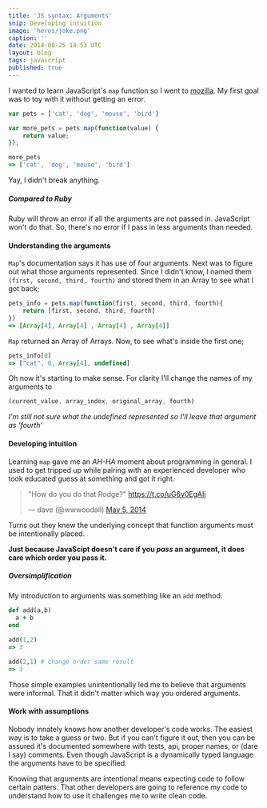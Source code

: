 ```yaml
---
title: 'JS syntax: Arguments'
snip: Developing intuition
image: 'heros/joke.png'
caption: ''
date: 2014-08-25 14:53 UTC
layout: blog
tags: javascript
published: true
---
```


I wanted to learn JavaScript's `map` function so I went to [mozilla](https://developer.mozilla.org/en-US/docs/Web/JavaScript/Reference/Global_Objects/Array/map). My first goal was to toy with it without getting an error.

~~~javascript
var pets = ['cat', 'dog', 'mouse', 'bird']

var more_pets = pets.map(function(value) {
    return value;
});

more_pets
=> ['cat', 'dog', 'mouse', 'bird']
~~~

Yay, I didn't break anything.

##### Compared to Ruby

Ruby will throw an error if all the arguments are not passed in. JavaScript won't do that. So, there's no error if I pass in less arguments than needed.

#### Understanding the arguments

`Map`'s documentation says it has use of four arguments. Next was to figure out what those arguments represented. Since I didn't know, I named them `(first, second, third, fourth)` and stored them in an Array to see what I got back;

~~~javascript
pets_info = pets.map(function(first, second, third, fourth){
    return [first, second, third, fourth]
})
=> [Array[4], Array[4] , Array[4] , Array[4]]
~~~

`Map` returned an Array of Arrays. Now, to see what's inside the first one;

~~~javascript
pets_info[0]
=> ["cat", 0, Array[4], undefined]
~~~

Oh now it's starting to make sense. For clarity I'll change the names of my arguments to

~~~javascript
(current_value, array_index, original_array, fourth)  
~~~
_I'm still not sure what the undefined represented so I'll leave that argument as 'fourth'_

#### Developing intuition
Learning `map` gave me an _AH-HA_ moment about programming in general. 
I used to get tripped up while pairing with an experienced developer who took educated guess at something and got it right. 

<blockquote class="twitter-tweet" lang="en"><p>&quot;How do you do that Rodge?&quot;&#10;<a href="https://t.co/uG6v0EgAIi">https://t.co/uG6v0EgAIi</a></p>&mdash; dave (@wwwoodall) <a href="https://twitter.com/wwwoodall/statuses/463406685936427008">May 5, 2014</a></blockquote>
<script async src="//platform.twitter.com/widgets.js" charset="utf-8"></script>

Turns out they knew the underlying concept that function arguments must be intentionally placed.

**Just because JavaScipt doesn't care if you _pass_ an argument, it does care which order you pass it.** 

##### Oversimplification
My introduction to arguments was something like an `add` method.

~~~ruby
def add(a,b)
  a + b
end

add(1,2)
=> 3

add(2,1) # change order same result
=> 3
~~~

Those simple examples unintentionally led me to believe that arguments were informal. That it didn't matter which way you ordered arguments.

#### Work with assumptions

Nobody innately knows how another developer's code works. The easiest way is to take a guess or two. But if you can't figure it out, then you can be assured it's documented somewhere with tests, api, proper names, or (dare I say) comments. Even though JavaScript is a dynamically typed language the arguments have to be specified.

Knowing that arguments are intentional means expecting code to follow certain patters. That other developers are going to reference my code to understand how to use it challenges me to write clean code.

